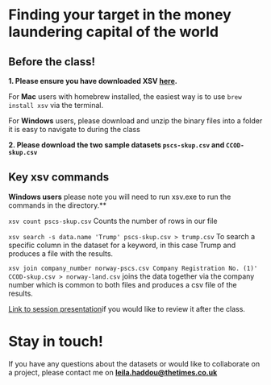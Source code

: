 # Finding your target in the money laundering capital of the world 

## Before the class!

**1. Please ensure you have downloaded XSV [here](https://github.com/BurntSushi/xsv).**

For **Mac** users with homebrew installed, the easiest way is to use `brew install xsv` via the terminal.

For **Windows** users, please download and unzip the binary files into a folder it is easy to navigate to during the class

**2. Please download the two sample datasets `pscs-skup.csv` and `CCOD-skup.csv`**

## Key xsv commands

**Windows users** please note you will need to run xsv.exe to run the commands in the directory.**

`xsv count pscs-skup.csv` Counts the number of rows in our file

`xsv search -s data.name 'Trump' pscs-skup.csv > trump.csv` To search a specific column in the dataset for a keyword, in this case Trump and produces a file with the results.

`xsv join company_number norway-pscs.csv Company Registration No. (1)' CCOD-skup.csv > norway-land.csv` joins the data together via the company number which is common to both files and produces a csv file of the results. 

[Link to session presentation](https://docs.google.com/presentation/d/1MYxH9zVaIJADZdjlQUmp5W1Tt8FErCYTVNTpqxEFY08)if you would like to review it after the class.

# Stay in touch!

If you have any questions about the datasets or would like to collaborate on a project, please contact me on **leila.haddou@thetimes.co.uk**
